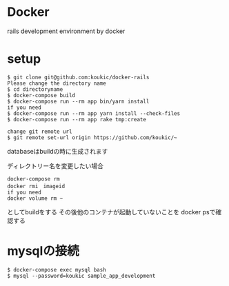 # Docker

rails development environment by docker

# setup

```
$ git clone git@github.com:koukic/docker-rails
Please change the directory name
$ cd directoryname
$ docker-compose build
$ docker-compose run --rm app bin/yarn install
if you need
$ docker-compose run --rm app yarn install --check-files
$ docker-compose run --rm app rake tmp:create

change git remote url
$ git remote set-url origin https://github.com/koukic/~
```
databaseはbuildの時に生成されます

ディレクトリー名を変更したい場合
```
docker-compose rm
docker rmi　imageid
if you need
docker volume rm ~
```
としてbuildをする
その後他のコンテナが起動していないことを
docker psで確認する

# mysqlの接続
```
$ docker-compose exec mysql bash
$ mysql --password=koukic sample_app_development
```
